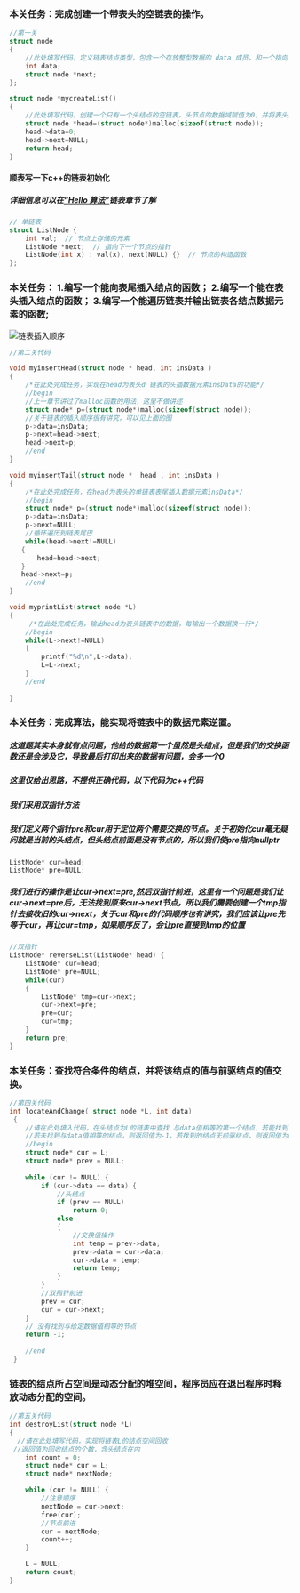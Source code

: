 ### 本关任务：完成创建一个带表头的空链表的操作。

```c
//第一关
struct node
{
    //此处填写代码，定义链表结点类型，包含一个存放整型数据的 data 成员，和一个指向下一个结点的next成员
    int data;
    struct node *next;
};

struct node *mycreateList()
{
    //此处填写代码，创建一个只有一个头结点的空链表，头节点的数据域赋值为0，并将表头结点的地址返回
    struct node *head=(struct node*)malloc(sizeof(struct node));
    head->data=0;
    head->next=NULL;
    return head;
}
```

#### 顺表写一下c++的链表初始化

##### 详细信息可以在<a href="https://www.hello-algo.com/chapter_array_and_linkedlist/linked_list/">“Hello 算法”</a>链表章节了解

```c++
// 单链表
struct ListNode {
    int val;  // 节点上存储的元素
    ListNode *next;  // 指向下一个节点的指针
    ListNode(int x) : val(x), next(NULL) {}  // 节点的构造函数
};
```

### 本关任务： 1.编写一个能向表尾插入结点的函数； 2.编写一个能在表头插入结点的函数； 3.编写一个能遍历链表并输出链表各结点数据元素的函数;

![链表插入顺序](https://www.hello-algo.com/chapter_array_and_linkedlist/linked_list.assets/linkedlist_insert_node.png)

```c
//第二关代码

void myinsertHead(struct node * head, int insData )
{
	/*在此处完成任务，实现在head为表头d 链表的头插数据元素insData的功能*/
	//begin
    //上一章节讲过了malloc函数的用法，这里不做讲述
    struct node* p=(struct node*)malloc(sizeof(struct node));
    //关于链表的插入顺序很有讲究，可以见上面的图
    p->data=insData;
    p->next=head->next;
    head->next=p;
	//end 
}

void myinsertTail(struct node *  head , int insData )
{
	/*在此处完成任务，在head为表头的单链表表尾插入数据元素insData*/
	//begin
    struct node* p=(struct node*)malloc(sizeof(struct node));
    p->data=insData;
    p->next=NULL;
    //循环遍历到链表尾巴
	while(head->next!=NULL)
   {
       head=head->next;
   }
   head->next=p;
	//end 	
}

void myprintList(struct node *L)
{
     /*在此处完成任务，输出head为表头链表中的数据，每输出一个数据换一行*/
	//begin
	while(L->next!=NULL)
    {
        printf("%d\n",L->data);
        L=L->next;    
    }
	//end 
    
}
```

### 本关任务：完成算法，能实现将链表中的数据元素逆置。

##### 这道题其实本身就有点问题，他给的数据第一个虽然是头结点，但是我们的交换函数还是会涉及它，导致最后打印出来的数据有问题，会多一个0

##### 这里仅给出思路，*不提供正确代码*，以下代码为c++代码

##### 我们采用双指针方法

##### 我们定义两个指针pre和cur用于定位两个需要交换的节点。关于初始化cur毫无疑问就是当前的头结点，但头结点前面是没有节点的，所以我们使pre指向nullptr

```c++
ListNode* cur=head;
ListNode* pre=NULL;
```

##### 我们进行的操作是让cur->next=pre,然后双指针前进，这里有一个问题是我们让cur->next=pre后，无法找到原来cur->next节点，所以我们需要创建一个tmp指针去接收旧的cur->next，关于cur和pre的代码顺序也有讲究，我们应该让pre先等于cur，再让cur=tmp，如果顺序反了，会让pre直接到tmp的位置

```c++
//双指针
ListNode* reverseList(ListNode* head) {
    ListNode* cur=head;
    ListNode* pre=NULL;
    while(cur)
    {
        ListNode* tmp=cur->next;
        cur->next=pre;
        pre=cur;
        cur=tmp;
    }
    return pre;
}
```

### 本关任务：查找符合条件的结点，并将该结点的值与前驱结点的值交换。

```c
//第四关代码
int locateAndChange( struct node *L, int data)
 {
    //请在此处填入代码，在头结点为L的链表中查找 与data值相等的第一个结点，若能找到该结点，则将该结点的值与前驱结点的值交换
    //若未找到与data值相等的结点，则返回值为-1，若找到的结点无前驱结点，则返回值为0，否则返回值为前驱结点的值
 	//begin
    struct node* cur = L;
    struct node* prev = NULL;
    
    while (cur != NULL) {
        if (cur->data == data) {
            //头结点
            if (prev == NULL) 
                return 0; 
            else 
            { 
                //交换值操作
                int temp = prev->data;
                prev->data = cur->data;
                cur->data = temp;
                return temp; 
            }
        }
        //双指针前进
        prev = cur;
        cur = cur->next;
    }
    // 没有找到与给定数据值相等的节点
    return -1; 
 	 
	//end 
 }
```

### 链表的结点所占空间是动态分配的堆空间，程序员应在退出程序时释放动态分配的空间。

```c
//第五关代码
int destroyList(struct node *L)
{
  //请在此处填写代码，实现将链表L的结点空间回收
 //返回值为回收结点的个数，含头结点在内  
    int count = 0;
    struct node* cur = L;
    struct node* nextNode;

    while (cur != NULL) {
        //注意顺序
        nextNode = cur->next; 
        free(cur); 
        //节点前进
        cur = nextNode; 
        count++;
    }

    L = NULL; 
    return count;
}

```

### 
